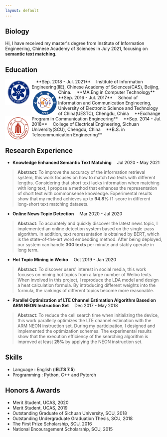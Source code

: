 ```yaml
---
layout: default
---
```


## Biology

Hi, I have received my master's degree from Institute of Information Engineering, Chinese Academy of Sciences in July 2021, focusing on **semantic text matching**.

## Education

<img align="left" src=" https://raw.githubusercontent.com/winston52/winston52.github.io/main/assets/img/CAS.png" width = "85" height = "85"/>
&emsp;**Sep. 2018 - Jul. 2021**   
&emsp;Institute of Information Engineering(IIE), Chinese Academy of Sciences(CAS), Beijing, China.   
&emsp;**MA.Eng in Computer Technology**  

<img align="left" src=" https://raw.githubusercontent.com/winston52/winston52.github.io/main/assets/img/uestc.png" width = "85" height = "85"/>
&emsp;**Sep. 2016 - Jul. 2017**  
&emsp;School of Information and Communication Engineering, University of Electronic Science and Technology of China(UESTC), Chengdu, China  
&emsp;**Exchange Program in Communication Engineering**  

<img align="left" src=" https://raw.githubusercontent.com/winston52/winston52.github.io/main/assets/img/scu.png" width = "85" height = "75"/>
&emsp;**Sep. 2014 - Jul. 2018**  
&emsp;College of Electrical Engineering, Sichuan University(SCU), Chengdu, China  
&emsp;**B.S. in Telecommunication Engineering**  

## Research Experience

* **Knowledge Enhanced Semantic Text Matching** &emsp;Jul 2020 - May 2021  
> **Abstract**: To improve the accuracy of the information retrieval system, this work focuses on how to match two texts with different lengths. Considering that short text lacks information when matching with long text, I propose a method that enhances the representation of short text with commonsense knowledge. Experimental results show that my method achieves up to **94.8%** f1-score in different long-short text matching datasets.   

* **Online News Topic Detection** &emsp;Mar 2020 - Jul 2020  
> **Abstract**: To accurately and quickly discover the latest news topic, I implemented an online detection system based on the single-pass algorithm. In addition, text representation is obtained by BERT, which is the state-of-the-art word embedding method. After being deployed, our system can handle **300 texts** per minute and stably operate in long term.  

* **Hot Topic Mining in Weibo** &emsp;Oct 2019 - Jan 2020  
> **Abstract**: To discover users' interest in social media, this work focuses on mining hot topics from a large number of Weibo texts. When involved in this project, I reproduce the LDA model and design a heat calculation formula. By introducing different weights into the formula, the rankings of different topics become more reasonable.  

* **Parallel Optimization of LTE Channel Estimation Algorithm Based on ARM NEON
Instruction Set** &emsp;Dec 2017 - May 2018  
>  **Abstract**: To reduce the cell search time when initializing the device, this work parallelly optimizes the LTE channel estimation with the ARM NEON instruction set. During my participation, I designed and implemented the optimization schemes. The experimental results show that the execution efficiency of the searching algorithm is improved at least **25%** by applying the NEON instruction set.  


## Skills
* Language : English (**IELTS 7.5**)
* Programming : Python, C++ and Pytorch

##  Honors & Awards

* Merit Student, UCAS, 2020
* Merit Student, UCAS, 2019
* Outstanding Graduate of Sichuan University, SCU, 2018
* Outstanding Undergraduate Graduation Thesis, SCU, 2018
* The First Prize Scholarship, SCU, 2016
* National Encouragement Scholarship, SCU, 2015
